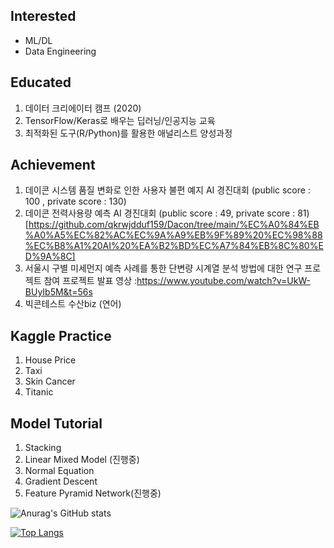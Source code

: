 ## Interested
- ML/DL
- Data Engineering

## Educated
1. 데이터 크리에이터 캠프 (2020)
2. TensorFlow/Keras로 배우는 딥러닝/인공지능 교육
3. 최적화된 도구(R/Python)를 활용한 애널리스트 양성과정

## Achievement
1. 데이콘 시스템 품질 변화로 인한 사용자 불편 예지 AI 경진대회 (public score : 100 , private score : 130)
2. 데이콘 전력사용량 예측 AI 경진대회 (public score : 49, private score : 81)
[https://github.com/qkrwjdduf159/Dacon/tree/main/%EC%A0%84%EB%A0%A5%EC%82%AC%EC%9A%A9%EB%9F%89%20%EC%98%88%EC%B8%A1%20AI%20%EA%B2%BD%EC%A7%84%EB%8C%80%ED%9A%8C]
3. 서울시 구별 미세먼지 예측 사례를 통한 단변량 시계열 분석 방법에 대한 연구 프로젝트 참여
프로젝트 발표 영상 :https://www.youtube.com/watch?v=UkW-BUyIb5M&t=56s
4. 빅콘테스트 수산biz (연어)

## Kaggle Practice
1. House Price
2. Taxi
3. Skin Cancer
4. Titanic

## Model Tutorial
1. Stacking
2. Linear Mixed Model (진행중)
3. Normal Equation
4. Gradient Descent
5. Feature Pyramid Network(진행중)

![Anurag's GitHub stats](https://github-readme-stats.vercel.app/api?username=qkrwjdduf159&show_icons=true&theme=dracula)


[![Top Langs](https://github-readme-stats.vercel.app/api/top-langs/?username=qkrwjdduf159)](https://github.com/anuraghazra/github-readme-stats)

